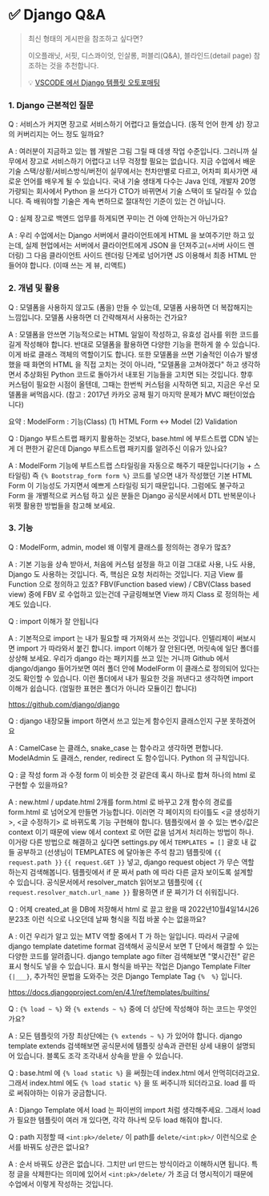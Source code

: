 # ✅ Django Q&A

> 최신 형태의 게시판을 참조하고 싶다면?
>
> 이오플래닛, 서핏, 디스콰이엇, 인살롱, 퍼블리(Q&A), 블라인드(detail page) 참조하는 것을 추천합니다.
>
> 💡 [VSCODE 에서 Django 템플릿 오토포매팅](https://velog.io/@junsikchoi/VSCode%EC%97%90%EC%84%9C-Django-%ED%85%9C%ED%94%8C%EB%A6%BF-%EC%98%A4%ED%86%A0-%ED%8F%AC%EB%A7%A4%ED%8C%85%ED%95%98%EA%B8%B0)



### 1. Django 근본적인 질문

Q : 서비스가 커지면 장고로 서비스하기 어렵다고 들었습니다. (동적 언어 한계 상) 장고의 커버리지는 어느 정도 일까요?

A : 여러분이 지금하고 있는 웹 개발은 그림 그릴 때 데생 작업 수준입니다. 그러니까 실무에서 장고로 서비스하기 어렵다고 너무 걱정할 필요는 없습니다. 지금 수업에서 배운 기술 스택/상황/서비스방식/버전이 실무에서는 천차만별로 다르고, 어차피 회사가면 새로운 언어를 배우게 될 수 있습니다. 국내 기술 생태계 다수는 Java 인데, 개발자 20명 가량되는 회사에서 Python 을 쓰다가 CTO가 바뀌면서 기술 스택이 또 달라질 수 있습니다. 즉 배워야할 기술은 계속 변하므로 절대적인 기준이 있는 건 아닙니다.



Q : 실제 장고로 백엔드 업무를 하게되면 꾸미는 건 아예 안하는거 아닌가요?

A : 우리 수업에서는 Django 서버에서 클라이언트에게 HTML 을 보여주기만 하고 있는데, 실제 현업에서는 서버에서 클라이언트에게 JSON 을 던져주고(=서버 사이드 렌더링) 그 다음 클라이언트 사이드 렌더링 단계로 넘어가면 JS 이용해서 최종 HTML 만들어야 합니다. (이때 쓰는 게 뷰, 리액트)



### 2. 개념 및 활용

Q : 모델폼을 사용하지 않고도 (폼을) 만들 수 있는데, 모델폼 사용하면 더 복잡해지는 느낌입니다. 모델폼 사용하면 더 간략해져서 사용하는 건가요?

A : 모델폼을 안쓰면 기능적으로는 HTML 일일이 작성하고, 유효성 검사를 위한 코드를 길게 작성해야 합니다. 반대로 모델폼을 활용하면 다양한 기능을 편하게 쓸 수 있습니다. 이게 바로 클래스 객체의 역할이기도 합니다. 또한 모델폼을 쓰면 기술적인 이슈가 발생했을 때 화면의 HTML 을 직접 고치는 것이 아니라, "모델폼을 고쳐야겠다" 하고 생각하면서 추상화된 Python 코드로 돌아가서 내포된 기능들을 고치면 되는 것입니다. 향후 커스텀이 필요한 시점이 올텐데, 그때는 한번씩 커스텀을 시작하면 되고, 지금은 우선 모델폼을 써먹읍시다. (참고 : 2017년 카카오 공채 필기 마지막 문제가 MVC 패턴이었습니다)

요약 : ModelForm : 기능(Class) (1) HTML Form <-> Model (2) Validation



Q : Django 부트스트랩 패키지 활용하는 것보다, base.html 에 부트스트랩 CDN 넣는게 더 편한거 같은데 Django 부트스트랩 패키지를 알려주신 이유가 있나요?

A : ModelForm 기능에 부트스트랩 스타일링을 자동으로 해주기 때문입니다(기능 + 스타일링) 즉 `{% Bootstrap_form form %}` 코드를 넣으면 내가 작성했던 기본 HTML Form 이 기능성도 가지면서 예쁘게 스타일링 되기 때문입니다. 그럼에도 불구하고 Form 을 개별적으로 커스텀 하고 싶은 분들은 Django 공식문서에서 DTL 반복문이나 위젯 활용한 방법들을 참고해 보세요.



### 3. 기능

Q : ModelForm, admin, model 왜 이렇게 클래스를 정의하는 경우가 많죠?

A : 기본 기능을 상속 받아서, 처음에 커스텀 설정을 하고 이걸 그대로 사용, 나도 사용, Django 도 사용하는 것입니다. 즉, 핵심은 요청 처리하는 것입니다. 지금 View 를 Function 으로 정의하고 있죠? FBV(Function based view) / CBV(Class based view) 중에 FBV 로 수업하고 있는건데 구글링해보면 View 까지 Class 로 정의하는 세계도 있습니다. 



Q : import 이해가 잘 안됩니다

A : 기본적으로 import 는 내가 필요할 때 가져와서 쓰는 것입니다. 인텔리제이 써보시면 import 가 따라와서 붙긴 합니다. import 이해가 잘 안된다면, 머릿속에 일단 폴더를 상상해 보세요. 우리가 django 라는 패키지를 쓰고 있는 거니까 Github 에서 django/django 들어가보면 여러 폴더 안에 ModelForm 이 클래스로 정의되어 있다는 것도 확인할 수 있습니다. 이런 폴더에서 내가 필요한 것을 꺼낸다고 생각하면 import 이해가 쉽습니다. (엄밀한 표현은 폴더가 아니라 모듈이긴 합니다)

https://github.com/django/django



Q : django 내장모듈 import 하면서 쓰고 있는게 함수인지 클래스인지 구분 못하겠어요

A : CamelCase 는 클래스, snake_case 는 함수라고 생각하면 편합니다. ModelAdmin 도 클래스, render, redirect 도 함수입니다. Python 의 규칙입니다.



Q : 글 작성 form 과 수정 form 이 비슷한 것 같은데 혹시 하나로 합쳐 하나의 html 로 구현할 수 있을까요?

A : new.html / update.html 2개를 form.html 로 바꾸고 2개 함수의 경로를 form.html 로 넘어오게 만들면 가능합니다. 이러면 각 페이지의 타이틀도 <글 생성하기>, <글 수정하기> 로 바뀌도록 기능 구현해야 합니다. 템플릿에서 쓸 수 있는 변수/값은 context 이기 때문에 view 에서 context 로 어떤 값을 넘겨서 처리하는 방법이 하나. 이거랑 다른 방법으로 해결하고 싶다면 settings.py 에서 `TEMPLATES = []` 괄호 내 값들 공부하고 (선생님이 TEMPLATES 에 달아놓은 주석 참고) 템플릿에 `{{ request.path }}` `{{ request.GET }}` 넣고, django request object 가 무슨 역할하는지 검색해봅니다. 템플릿에서 if 문 짜서 path 에 따라 다른 글자 보이도록 설계할 수 있습니다. 공식문서에서 resolver_match  읽어보고 템플릿에 `{{ request.resolver_match.url_name }}` 활용하면 if 문 짜기가 더 쉬워집니다.



Q : 어제 created_at 을 DB에 저장해서 html 로 끌고 왔을 때 2022년10월4일14시26분23초 이런 식으로 나오던데 날짜 형식을 직접 바꿀 수는 없을까요?

A : 이건 우리가 알고 있는 MTV 역할 중에서 T 가 하는 일입니다. 따라서 구글에 django template datetime format 검색해서 공식문서 보면 T 단에서 해결할 수 있는 다양한 코드를 알려줍니다. django template ago filter 검색해보면 "몇시간전" 같은 표시 형식도 넣을 수 있습니다. 표시 형식을 바꾸는 작업은 Django Template Filter `{|___}`, 추가적인 문법을 도와주는 것은 Django Template Tag `{%  %}` 입니다.

https://docs.djangoproject.com/en/4.1/ref/templates/builtins/



Q : `{% load ~ %}` 와 `{% extends ~ %}` 중에 더 상단에 작성해야 하는 코드는 무엇인가요?

A : 모든 템플릿의 가장 최상단에는 `{% extends ~ %}` 가 있어야 합니다. django template extends 검색해보면 공식문서에 템플릿 상속과 관련된 상세 내용이 설명되어 있습니다. 블록도 조각 조각내서 상속을 받을 수 있습니다.



Q : base.html 에 `{% load static %}` 을 써줬는데 index.html 에서 안먹히더라고요. 그래서 index.html 에도 `{% load static %}` 을 또 써주니까 되더라고요. load 를 따로 써줘야하는 이유가 궁금합니다.

A : Django Template 에서 load 는 파이썬의 import 처럼 생각해주세요. 그래서 load 가 필요한 템플릿이 여러 개 있다면, 각각 하나씩 모두 load 해줘야 합니다.



Q : path 지정할 때 `<int:pk>/delete/` 이 path를 `delete/<int:pk>/` 이런식으로 순서를 바꿔도 상관은 없나요?

A : 순서 바꿔도 상관은 없습니다. 그치만 url 만드는 방식이라고 이해하시면 됩니다. 특정 글을 삭제한다는 의미에 있어서 `<int:pk>/delete/` 가 조금 더 명시적이기 때문에 수업에서 이렇게 작성하는 것입니다.